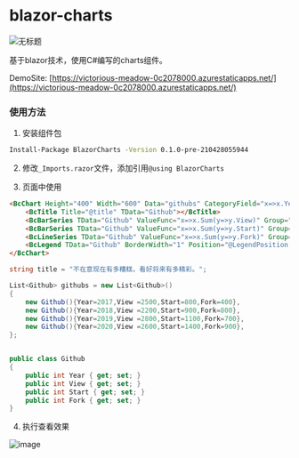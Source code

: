 # blazor-charts

![无标题](https://user-images.githubusercontent.com/7581981/116421071-1b6f9380-a871-11eb-88a6-9abb8e1b165f.png)

基于blazor技术，使用C#编写的charts组件。

DemoSite: [https://victorious-meadow-0c2078000.azurestaticapps.net/](https://victorious-meadow-0c2078000.azurestaticapps.net/)



### 使用方法

1. 安装组件包

```bash
Install-Package BlazorCharts -Version 0.1.0-pre-210428055944
```

2. 修改`_Imports.razor`文件，添加引用`@using BlazorCharts`

3. 页面中使用

```html
<BcChart Height="400" Width="600" Data="githubs" CategoryField="x=>x.Year.ToString()">
    <BcTitle Title="@title" TData="Github"></BcTitle>
    <BcBarSeries TData="Github" ValueFunc="x=>x.Sum(y=>y.View)" Group="View"></BcBarSeries>
    <BcBarSeries TData="Github" ValueFunc="x=>x.Sum(y=>y.Start)" Group="Start"></BcBarSeries>
    <BcLineSeries TData="Github" ValueFunc="x=>x.Sum(y=>y.Fork)" Group="Fork"></BcLineSeries>
    <BcLegend TData="Github" BorderWidth="1" Position="@LegendPosition.Bottom"></BcLegend>
</BcChart>
```

```csharp
string title = "不在意现在有多糟糕，看好将来有多精彩。";

List<Github> githubs = new List<Github>()
{
    new Github(){Year=2017,View =2500,Start=800,Fork=400},
    new Github(){Year=2018,View =2200,Start=900,Fork=800},
    new Github(){Year=2019,View =2800,Start=1100,Fork=700},
    new Github(){Year=2020,View =2600,Start=1400,Fork=900},
};


public class Github
{
    public int Year { get; set; }
    public int View { get; set; }
    public int Start { get; set; }
    public int Fork { get; set; }
}
```

4. 执行查看效果

![image](https://user-images.githubusercontent.com/7581981/116263448-f5cc8680-a7ab-11eb-94d3-3ec488a2f47b.png)
